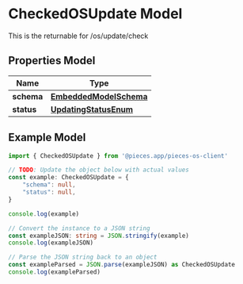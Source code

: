 
# CheckedOSUpdate Model

This is the returnable for /os/update/check

## Properties Model

Name | Type
------------ | -------------
**schema** | [**EmbeddedModelSchema**](EmbeddedModelSchema)
**status** | [**UpdatingStatusEnum**](UpdatingStatusEnum)

## Example Model

```typescript
import { CheckedOSUpdate } from '@pieces.app/pieces-os-client'

// TODO: Update the object below with actual values
const example: CheckedOSUpdate = {
    "schema": null,
    "status": null,
}

console.log(example)

// Convert the instance to a JSON string
const exampleJSON: string = JSON.stringify(example)
console.log(exampleJSON)

// Parse the JSON string back to an object
const exampleParsed = JSON.parse(exampleJSON) as CheckedOSUpdate
console.log(exampleParsed)
```


